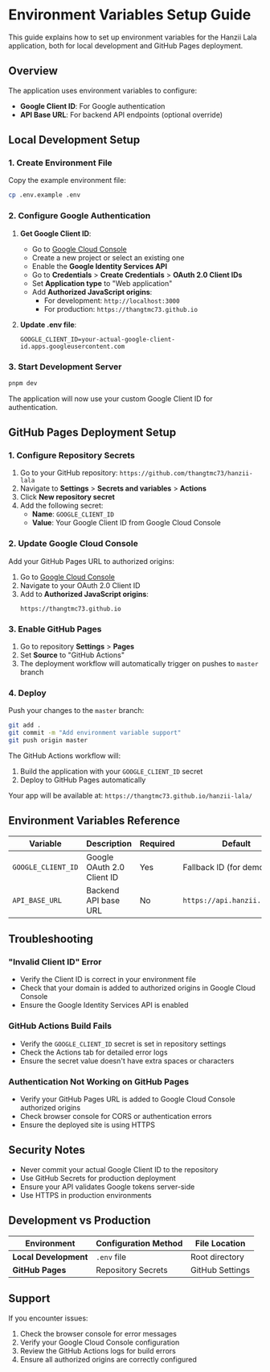 # Environment Variables Setup Guide

This guide explains how to set up environment variables for the Hanzii Lala application, both for local development and GitHub Pages deployment.

## Overview

The application uses environment variables to configure:
- **Google Client ID**: For Google authentication
- **API Base URL**: For backend API endpoints (optional override)

## Local Development Setup

### 1. Create Environment File

Copy the example environment file:
```bash
cp .env.example .env
```

### 2. Configure Google Authentication

1. **Get Google Client ID**:
   - Go to [Google Cloud Console](https://console.cloud.google.com/)
   - Create a new project or select an existing one
   - Enable the **Google Identity Services API**
   - Go to **Credentials** > **Create Credentials** > **OAuth 2.0 Client IDs**
   - Set **Application type** to "Web application"
   - Add **Authorized JavaScript origins**:
     - For development: `http://localhost:3000`
     - For production: `https://thangtmc73.github.io`

2. **Update .env file**:
   ```env
   GOOGLE_CLIENT_ID=your-actual-google-client-id.apps.googleusercontent.com
   ```

### 3. Start Development Server

```bash
pnpm dev
```

The application will now use your custom Google Client ID for authentication.

## GitHub Pages Deployment Setup

### 1. Configure Repository Secrets

1. Go to your GitHub repository: `https://github.com/thangtmc73/hanzii-lala`
2. Navigate to **Settings** > **Secrets and variables** > **Actions**
3. Click **New repository secret**
4. Add the following secret:
   - **Name**: `GOOGLE_CLIENT_ID`
   - **Value**: Your Google Client ID from Google Cloud Console

### 2. Update Google Cloud Console

Add your GitHub Pages URL to authorized origins:
1. Go to [Google Cloud Console](https://console.cloud.google.com/)
2. Navigate to your OAuth 2.0 Client ID
3. Add to **Authorized JavaScript origins**:
   ```
   https://thangtmc73.github.io
   ```

### 3. Enable GitHub Pages

1. Go to repository **Settings** > **Pages**
2. Set **Source** to "GitHub Actions"
3. The deployment workflow will automatically trigger on pushes to `master` branch

### 4. Deploy

Push your changes to the `master` branch:
```bash
git add .
git commit -m "Add environment variable support"
git push origin master
```

The GitHub Actions workflow will:
1. Build the application with your `GOOGLE_CLIENT_ID` secret
2. Deploy to GitHub Pages automatically

Your app will be available at: `https://thangtmc73.github.io/hanzii-lala/`

## Environment Variables Reference

| Variable | Description | Required | Default |
|----------|-------------|----------|---------|
| `GOOGLE_CLIENT_ID` | Google OAuth 2.0 Client ID | Yes | Fallback ID (for demo) |
| `API_BASE_URL` | Backend API base URL | No | `https://api.hanzii.net/api` |

## Troubleshooting

### "Invalid Client ID" Error
- Verify the Client ID is correct in your environment file
- Check that your domain is added to authorized origins in Google Cloud Console
- Ensure the Google Identity Services API is enabled

### GitHub Actions Build Fails
- Verify the `GOOGLE_CLIENT_ID` secret is set in repository settings
- Check the Actions tab for detailed error logs
- Ensure the secret value doesn't have extra spaces or characters

### Authentication Not Working on GitHub Pages
- Verify your GitHub Pages URL is added to Google Cloud Console authorized origins
- Check browser console for CORS or authentication errors
- Ensure the deployed site is using HTTPS

## Security Notes

- Never commit your actual Google Client ID to the repository
- Use GitHub Secrets for production deployment
- Ensure your API validates Google tokens server-side
- Use HTTPS in production environments

## Development vs Production

| Environment | Configuration Method | File Location |
|-------------|---------------------|---------------|
| **Local Development** | `.env` file | Root directory |
| **GitHub Pages** | Repository Secrets | GitHub Settings |

## Support

If you encounter issues:
1. Check the browser console for error messages
2. Verify your Google Cloud Console configuration
3. Review the GitHub Actions logs for build errors
4. Ensure all authorized origins are correctly configured 
